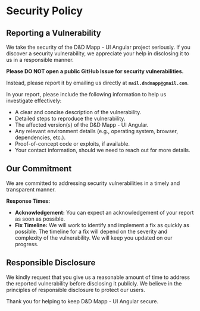 # Security Policy

## Reporting a Vulnerability

We take the security of the D&D Mapp - UI Angular project seriously. If you discover a security vulnerability, we appreciate your help in disclosing it to us in a responsible manner.

**Please DO NOT open a public GitHub Issue for security vulnerabilities.**

Instead, please report it by emailing us directly at **`mail.dndmapp@gmail.com`**.

In your report, please include the following information to help us investigate effectively:

*  A clear and concise description of the vulnerability.
*  Detailed steps to reproduce the vulnerability.
*  The affected version(s) of the D&D Mapp - UI Angular.
*  Any relevant environment details (e.g., operating system, browser, dependencies, etc.).
*  Proof-of-concept code or exploits, if available.
*  Your contact information, should we need to reach out for more details.

## Our Commitment

We are committed to addressing security vulnerabilities in a timely and transparent manner.

**Response Times:**

*  **Acknowledgement:** You can expect an acknowledgement of your report as soon as possible.
*  **Fix Timeline:** We will work to identify and implement a fix as quickly as possible. The timeline for a fix will depend on the severity and complexity of the vulnerability. We will keep you updated on our progress.

## Responsible Disclosure

We kindly request that you give us a reasonable amount of time to address the reported vulnerability before disclosing it publicly. We believe in the principles of responsible disclosure to protect our users.

Thank you for helping to keep D&D Mapp - UI Angular secure.
